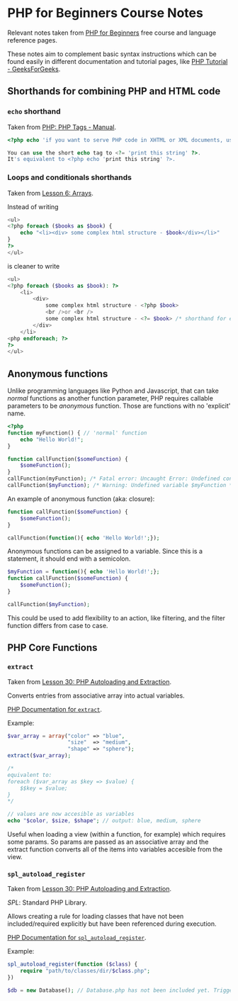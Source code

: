 # PHP for Beginners Course Notes

Relevant notes taken from [PHP for Beginners](https://laracasts.com/series/php-for-beginners-2023-edition) free course and language reference pages.

These notes aim to complement basic syntax instructions which can be found easily in different documentation and tutorial pages, like [PHP Tutorial - GeeksForGeeks](https://www.geeksforgeeks.org/php-tutorial/).

## Shorthands for combining PHP and HTML code

### `echo` shorthand
Taken from [PHP: PHP Tags - Manual](https://www.php.net/manual/en/language.basic-syntax.phptags.php).

```php
<?php echo 'if you want to serve PHP code in XHTML or XML documents, use these tags'; ?>

You can use the short echo tag to <?= 'print this string' ?>.
It's equivalent to <?php echo 'print this string' ?>.
```

### Loops and conditionals shorthands
Taken from [Lesson 6: Arrays](https://laracasts.com/series/php-for-beginners-2023-edition/episodes/6).

Instead of writing

```php
<ul>
<?php foreach ($books as $book) {
    echo "<li><div> some complex html structure - $book</div></li>"
}
?>
</ul>
```

is cleaner to write
```php
<ul>
<?php foreach ($books as $book): ?>
    <li>
        <div>
            some complex html structure - <?php $book>
            <br />or <br />
            some complex html structure - <?= $book> /* shorthand for echoing */
        </div>
    </li>
<php endforeach; ?>
?>
</ul>
```

## Anonymous functions

Unlike programming languages like Python and Javascript, that can take *normal* functions as another function parameter, PHP requires callable parameters to be *anonymous* function. Those are functions with no 'explicit' name.

```php
<?php
function myFunction() { // 'normal' function
    echo "Hello World!";
}

function callFunction($someFunction) {
    $someFunction();
}
callFunction(myFunction); /* Fatal error: Uncaught Error: Undefined constant "myFunction" */
callFunction($myFunction); /* Warning: Undefined variable $myFunction */ 
```

An example of anonymous function (aka: closure):

```php
function callFunction($someFunction) {
    $someFunction();
}

callFunction(function(){ echo 'Hello World!';});
```

Anonymous functions can be assigned to a variable. Since this is a statement, it should end with a semicolon.

```php
$myFunction = function(){ echo 'Hello World!';};
function callFunction($someFunction) {
    $someFunction();
}

callFunction($myFunction);
```

This could be used to add flexibility to an action, like filtering, and the filter function differs from case to case.

## PHP Core Functions

### `extract`

Taken from [Lesson 30: PHP Autoloading and Extraction](https://laracasts.com/series/php-for-beginners-2023-edition/episodes/30).

Converts entries from associative array into actual variables.

[PHP Documentation for `extract`](https://www.php.net/manual/en/function.extract.php).

Example:

```php
$var_array = array("color" => "blue",
                   "size"  => "medium",
                   "shape" => "sphere");
extract($var_array);

/*
equivalent to:
foreach ($var_array as $key => $value) {
    $$key = $value;
}
*/

// values are now accesible as variables
echo "$color, $size, $shape"; // output: blue, medium, sphere 
```

Useful when loading a view (within a function, for example) which requires some params. So params are passed as an associative array and the extract function converts all of the items into variables accesible from the view.

### `spl_autoload_register`

Taken from [Lesson 30: PHP Autoloading and Extraction](https://laracasts.com/series/php-for-beginners-2023-edition/episodes/30).

*SPL*: Standard PHP Library.

Allows creating a rule for loading classes that have not been included/required explicitly but have been referenced during execution.

[PHP Documentation for `spl_autoload_register`](https://www.php.net/manual/en/function.spl-autoload-register.php).

Example:
```php
spl_autoload_register(function ($class) {
    require "path/to/classes/dir/$class.php";
})

$db = new Database(); // Database.php has not been included yet. Triggers spl_autoload_register's callback.
```